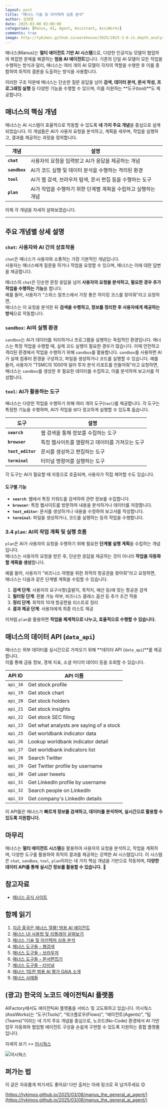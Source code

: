 ```yaml
---
layout: post
title: "매너스 기술 및 아키텍처 심층 분석"
author: 김태영
date: 2025-03-08 03:00:00
categories: [Manus, AI, Agent, Assistant, AssiWorks]
comments: true
image: http://tykimos.github.io/warehouse/2025/2025-3-8-in_depth_analysis_of_manus_technology_and_architecture_title_1.jpg
---
```


매너스(Manus)는 **멀티 에이전트 기반 AI 시스템**으로, 다양한 인공지능 모델이 협업하여 복잡한 문제를 해결하는 **범용 AI 에이전트**입니다. 기존의 단일 AI 모델이 모든 작업을 수행하는 방식과 달리, 매너스는 여러 개의 AI 모델이 각자의 역할을 수행한 후 이를 종합하여 최적의 결론을 도출하는 방식을 사용합니다.  

이러한 구조 덕분에 매너스는 단순한 질문 응답을 넘어 **검색, 데이터 분석, 문서 작성, 프로그래밍 실행** 등 다양한 기능을 수행할 수 있으며, 이를 지원하는 **도구(tool)**도 제공합니다.  

## 매너스의 핵심 개념  

매너스는 AI 시스템이 효율적으로 작동할 수 있도록 **네 가지 주요 개념**을 중심으로 설계되었습니다. 이 개념들은 AI가 사용자 요청을 분석하고, 계획을 세우며, 작업을 실행하고, 결과를 제공하는 과정을 정의합니다.  

| 개념 | 설명 |
|------|------|
| **`chat`** | 사용자의 요청을 입력받고 AI가 응답을 제공하는 개념 |
| **`sandbox`** | AI가 코드 실행 및 데이터 분석을 수행하는 격리된 환경 |
| **`tool`** | AI가 웹 검색, 브라우저 탐색, 문서 편집 등을 수행하는 도구 |
| **`plan`** | AI가 작업을 수행하기 위한 단계별 계획을 수립하고 실행하는 개념 |

이제 각 개념을 자세히 살펴보겠습니다.  

---

## 주요 개념별 상세 설명  

### **`chat`: 사용자와 AI 간의 상호작용**  

`chat`은 매너스가 사용자와 소통하는 가장 기본적인 개념입니다.  
사용자는 매너스에게 질문을 하거나 작업을 요청할 수 있으며, 매너스는 이에 대한 답변을 제공합니다.  

매너스의 `chat`은 단순한 문장 응답을 넘어 **사용자의 요청을 분석하고, 필요한 경우 추가 작업을 수행하는 기능**을 합니다.  
예를 들어, 사용자가 "스위스 알프스에서 가장 좋은 하이킹 코스를 찾아줘"라고 요청하면,  
매너스는 이 요청을 분석한 뒤 **검색을 수행하고, 정보를 정리한 후 사용자에게 제공하는 방식**으로 작동합니다.  

### **`sandbox`: AI의 실행 환경**  

`sandbox`는 AI가 데이터를 처리하거나 프로그램을 실행하는 독립적인 환경입니다. 매너스는 특정 작업을 수행할 때, 실제 코드 실행이 필요한 경우가 많습니다. 이때 안전하고 격리된 환경에서 작업을 수행하기 위해 `sandbox`를 활용합니다. `sandbox`를 사용하면 AI가 실제 컴퓨터 환경을 구성하고, 파일을 생성하거나 코드를 실행할 수 있습니다. 예를 들어, 사용자가 "TSMC의 1000억 달러 투자 분석 리포트를 만들어줘"라고 요청하면, 매너스는 `sandbox`를 생성한 후 필요한 데이터를 수집하고, 이를 분석하여 보고서를 작성합니다.  

### **`tool`: AI가 활용하는 도구**  

매너스는 다양한 작업을 수행하기 위해 여러 개의 도구(`tool`)를 제공합니다. 각 도구는 특정한 기능을 수행하며, AI가 작업을 보다 정교하게 실행할 수 있도록 돕습니다.  

| 도구 | 설명 |
|------|------|
| **`search`** | 웹 검색을 통해 정보를 수집하는 도구 |
| **`browser`** | 특정 웹사이트를 열람하고 데이터를 가져오는 도구 |
| **`text_editor`** | 문서를 생성하고 편집하는 도구 |
| **`terminal`** | 터미널 명령어를 실행하는 도구 |

각 도구는 AI가 필요할 때 자동으로 호출되며, 사용자가 직접 제어할 수도 있습니다.  

#### **도구별 기능**  

- **`search`**: 웹에서 특정 키워드를 검색하여 관련 정보를 수집합니다.  
- **`browser`**: 특정 웹사이트를 방문하여 내용을 분석하거나 데이터를 저장합니다.  
- **`text_editor`**: 문서를 생성하거나 내용을 수정하여 보고서를 작성합니다.  
- **`terminal`**: 파일을 생성하거나, 코드를 실행하는 등의 작업을 수행합니다.  

### **3.4 `plan`: AI의 작업 계획 및 실행 흐름**  

`plan`은 AI가 사용자의 요청을 수행하기 위해 필요한 **단계별 실행 계획**을 수립하는 개념입니다.  
매너스는 사용자의 요청을 받은 후, 단순한 응답을 제공하는 것이 아니라 **작업을 자동화할 계획을 생성**합니다.  

예를 들어, 사용자가 "비즈니스 여행을 위한 최적의 항공권을 찾아줘"라고 요청하면,  
매너스는 다음과 같은 단계별 계획을 수립할 수 있습니다.  

1. **검색 단계**: 사용자의 요구사항(출발지, 목적지, 예산 등)에 맞는 항공권 검색  
2. **필터링 단계**: 환불 가능 여부, 비즈니스 클래스 옵션 등 추가 조건 적용  
3. **정리 단계**: 최적의 10개 항공편을 리스트로 정리  
4. **결과 제공 단계**: 사용자에게 최종 리스트 제공  

이처럼 `plan`을 활용하면 **작업을 체계적으로 나누고, 효율적으로 수행할 수 있습니다.**  

## 매너스의 데이터 API (`data_api`)  

매너스는 외부 데이터를 실시간으로 가져오기 위해 **데이터 API (`data_api`)**를 제공합니다.  
이를 통해 금융 정보, 경제 지표, 소셜 미디어 데이터 등을 조회할 수 있습니다.  

| API ID | API 이름 |
|--------|----------|
| `api_16` | Get stock profile |
| `api_19` | Get stock chart |
| `api_20` | Get stock holders |
| `api_21` | Get stock insights |
| `api_22` | Get stock SEC filing |
| `api_23` | Get what analysts are saying of a stock |
| `api_25` | Get worldbank indicator data |
| `api_26` | Lookup worldbank indicator detail |
| `api_27` | Get worldbank indicators list |
| `api_28` | Search Twitter |
| `api_29` | Get Twitter profile by username |
| `api_30` | Get user tweets |
| `api_31` | Get LinkedIn profile by username |
| `api_32` | Search people on LinkedIn |
| `api_33` | Get company's LinkedIn details |

이 API들은 매너스가 **빠르게 정보를 검색하고, 데이터를 분석하며, 실시간으로 활용할 수 있도록 지원합니다.**  

## 마무리  

매너스는 **멀티 에이전트 시스템**을 활용하여 사용자의 요청을 분석하고, 작업을 계획하며, 다양한 도구를 활용하여 최적의 결과를 제공하는 강력한 AI 시스템입니다. 이 시스템은 `chat`, `sandbox`, `tool`, `plan`이라는 네 가지 핵심 개념을 기반으로 작동하며, **다양한 데이터 API를 통해 실시간 정보를 활용할 수 있습니다.** 🚀

## 참고자료

- [매너스 공식 사이트](https://manus.im)

## 함께 읽기

1. [지금 중국은 매너스 열풍! 범용 AI 에이전트](https://tykimos.github.io/2025/03/08/manus_the_general_ai_agent)
2. [매너스 UI 사용법 및 리플레이 살펴보기](https://tykimos.github.io/2025/03/08/exploring_manus_ui_usage_and_replay)
3. [매너스 기술 및 아키텍처 심층 분석](https://tykimos.github.io/2025/03/08/in_depth_analysis_of_manus_technology_and_architecture)
4. [매너스 도구들 - 웹검색](https://tykimos.github.io/2025/03/08/manus_tools_websearch)
5. [매너스 도구들 - 브라우저](https://tykimos.github.io/2025/03/08/manus_tools_browser)
6. [매너스 도구들 - 문서편집기](https://tykimos.github.io/2025/03/08/manus_tools_text_editor)
7. [매너스 도구들 - 터미널](https://tykimos.github.io/2025/03/08/manus_tools_terminal)
8. [매너스 1등한 범용 AI 평가 GAIA 소개](https://tykimos.github.io/2025/03/08/gaia_manus_evaluation)
9. [매너스 사례들](https://tykimos.github.io/2025/03/08/manus_usecases)

## (광고) 한국의 노코드 에이전틱AI 플랫폼

AIFactory에서도 에이전틱AI 플랫폼을 서비스 및 고도화하고 있습니다. 어시웍스(AssiWorks)는 “도구(Tools)”, “워크플로우(Flows)”, “에이전트(Agents)”, “팀(Teams)”이라는 네 가지 주요 개념을 중심으로, 노코드(No-Code) 환경에서 AI 기반 업무 자동화와 협업형 에이전트 구성을 손쉽게 구현할 수 있도록 지원하는 종합 플랫폼입니다. 

자세히 보기 >> [어시웍스](https://aifactory.space/guide/8/14)

![어시웍스](http://tykimos.github.io/warehouse/2025/2025-3-8-assiworks.png)

## 퍼가는 법

이 글은 자유롭게 퍼가셔도 좋아요! 다만 출처는 아래 링크로 꼭 남겨주세요 😊

[https://tykimos.github.io/2025/03/08/manus_the_general_ai_agent/](https://tykimos.github.io/2025/03/08/manus_the_general_ai_agent/)